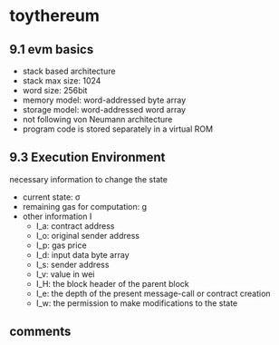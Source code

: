 # toythereum

## 9.1 evm basics

- stack based architecture
- stack max size: 1024
- word size: 256bit
- memory model: word-addressed byte array
- storage model: word-addressed word array
- not following von Neumann architecture
- program code is stored separately in a virtual ROM

## 9.3 Execution Environment

necessary information to change the state

- current state: σ
- remaining gas for computation: g
- other information I
  - I_a: contract address
  - I_o: original sender address
  - I_p: gas price
  - I_d: input data byte array
  - I_s: sender address
  - I_v: value in wei
  - I_H: the block header of the parent block
  - I_e: the depth of the present message-call or contract creation
  - I_w: the permission to make modifications to the state

## comments
